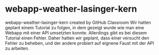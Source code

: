 # webapp-weather-lasinger-kern
webapp-weather-lasinger-kern created by GitHub Classroom
Wir hatten geplant einem Tutorial zu folgen, in dem gezeigt wurde wie man eine Webapp mit einer API umsetzten konnte.
Allerdings gibt es bei diesem Tutorial einen Fehler. Daher hatten wir geplant, dass einer versucht den Fehler zu beheben,
und der andere probiert auf eignene Faust mit der API zu arbeiten.

